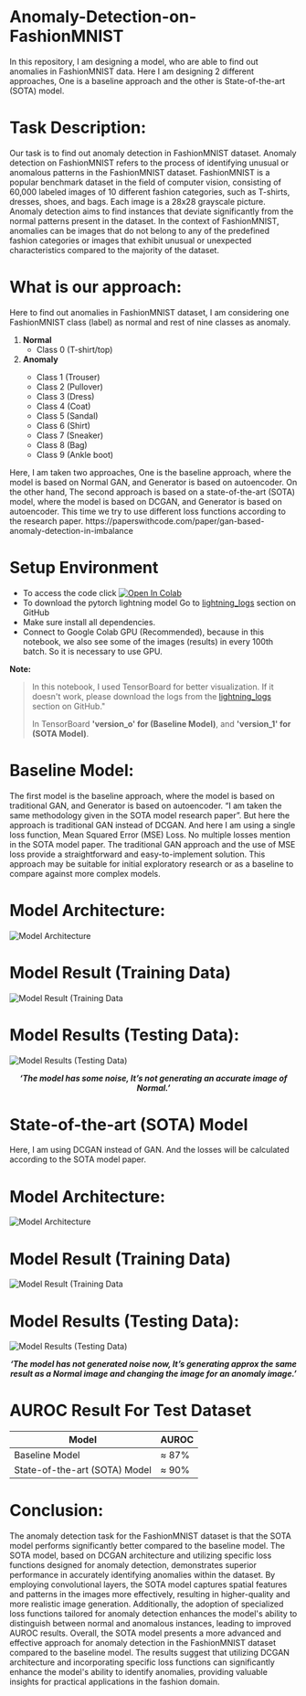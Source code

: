 # Anomaly-Detection-on-FashionMNIST 

In this repository, I am designing a model, who are able to find out anomalies in FashionMNIST data. Here I am designing 2 different approaches, One is a baseline approach and the other is State-of-the-art (SOTA) model. </p>


<h1>Task Description:</h1>
Our task is to find out anomaly detection in FashionMNIST dataset. Anomaly detection
on FashionMNIST refers to the process of identifying unusual or anomalous patterns in
the FashionMNIST dataset. FashionMNIST is a popular benchmark dataset in the field
of computer vision, consisting of 60,000 labeled images of 10 different fashion
categories, such as T-shirts, dresses, shoes, and bags. Each image is a 28x28
grayscale picture.
Anomaly detection aims to find instances that deviate significantly from the normal
patterns present in the dataset. In the context of FashionMNIST, anomalies can be
images that do not belong to any of the predefined fashion categories or images that
exhibit unusual or unexpected characteristics compared to the majority of the dataset.
<h1>What is our approach:</h1>
Here to find out anomalies in FashionMNIST dataset, I am considering one
FashionMNIST class (label) as normal and rest of nine classes as anomaly.
<ol>
  <li>
    <b>Normal</b>
    <ul><li>Class 0 (T-shirt/top)</li></ul>
    </li>
 
<li><b>Anomaly</b></li>
  <ul>
<li>Class 1 (Trouser)</li>
<li>Class 2 (Pullover)</li>
<li>Class 3 (Dress)</li>
<li>Class 4 (Coat)</li>
<li>Class 5 (Sandal)</li>
<li>Class 6 (Shirt)</li>
<li>Class 7 (Sneaker)</li>
<li>Class 8 (Bag)</li>
<li>Class 9 (Ankle boot)</li>
    </ul>
</ol>
Here, I am taken two approaches,
One is the baseline approach, where the model is based on Normal GAN, and
Generator is based on autoencoder. On the other hand, The second approach is
based on a state-of-the-art (SOTA) model, where the model is based on DCGAN,
and Generator is based on autoencoder. This time we try to use different loss
functions according to the research paper.
https://paperswithcode.com/paper/gan-based-anomaly-detection-in-imbalance

<h1>Setup Environment</h1>
<ul>
<li>To access the code click
<a href="https://colab.research.google.com/github/Sameer-Ahmed7/Anomaly-Detection-on-FashionMNIST/blob/main/DL_FinalProject.ipynb">
  <img src="https://colab.research.google.com/assets/colab-badge.svg" alt="Open In Colab"/></a></li>
<li>To download the pytorch lightning model Go to <a href='https://github.com/Sameer-Ahmed7/Anomaly-Detection-on-FashionMNIST/tree/main/lightning_logs'>lightning_logs</a> section on GitHub</li>
  <li>Make sure install all dependencies.</li>
  <li>Connect to Google Colab GPU (Recommended), because in this notebook, we also see some of the images (results) in every 100th batch. So it is necessary to use GPU.</li>
</ul>
<p>
<b>Note:</b>

> <p>In this notebook, I used TensorBoard for better visualization. If it doesn't work, please download the logs from the <a href='https://github.com/Sameer-Ahmed7/Anomaly-Detection-on-FashionMNIST/tree/main/lightning_logs'>lightning_logs</a> section on GitHub."</p>
> <p>In TensorBoard <b>'version_o' for (Baseline Model)</b>, and <b>'version_1' for (SOTA Model)</b>.</p>



  
  
<h1>Baseline Model:</h1>
The first model is the baseline approach, where the model is based on traditional
GAN, and Generator is based on autoencoder. “I am taken the same
methodology given in the SOTA model research paper”. But here the
approach is traditional GAN instead of DCGAN. And here I am using a single
loss function, Mean Squared Error (MSE) Loss. No multiple losses mention in
the SOTA model paper. The traditional GAN approach and the use of MSE loss
provide a straightforward and easy-to-implement solution. This approach may be
suitable for initial exploratory research or as a baseline to compare against more
complex models.

<h1>Model Architecture:</h1>
<img src="Results/Model-1/model_architecture.jpg" alt="Model Architecture">

<h1>Model Result (Training Data)</h1>
<img src="Results/Model-1/img1.jpg" alt="Model Result (Training Data">

<h1>Model Results (Testing Data):</h1>
<img src="Results/Model-1/img2.jpg" alt="Model Results (Testing Data)">

<p align="center"><i><b>‘The model has some noise, It’s not generating an accurate image of Normal.’</b></i></p>

<h1>State-of-the-art (SOTA) Model</h1>
Here, I am using DCGAN instead of GAN. And the losses will be calculated according to the SOTA model paper.
<h1>Model Architecture:</h1>

<img src="Results/Model-2/model_architecture.jpg" alt="Model Architecture">

<h1>Model Result (Training Data)</h1>
<img src="Results/Model-2/img1.jpg" alt="Model Result (Training Data">

<h1>Model Results (Testing Data):</h1>
<img src="Results/Model-2/img2.jpg" alt="Model Results (Testing Data)">

<p align="center"><i><b>‘The model has not generated noise now, It’s generating approx the same result as a Normal image and changing the image for an anomaly image.’</b></i></p>

<h1> AUROC Result For Test Dataset</h1>


| Model                           | AUROC     |
|---------------------------------|-----------|
| Baseline Model                  | ≈ 87%    |
| State-of-the-art (SOTA) Model   | ≈ 90%    |

<h1>Conclusion:</h1>
<p>The anomaly detection task for the FashionMNIST dataset is that the SOTA model performs significantly better compared to the baseline model. The SOTA model, based on DCGAN architecture and utilizing specific loss functions designed for anomaly detection, demonstrates superior performance in accurately identifying anomalies within the dataset. By employing convolutional layers, the SOTA model captures spatial features and patterns in the images more effectively, resulting in higher-quality and more realistic image generation. Additionally, the adoption of specialized loss functions tailored for anomaly detection enhances the model's ability to distinguish between normal and anomalous instances, leading to improved AUROC results. Overall, the SOTA model presents a more advanced and effective approach for anomaly detection in the FashionMNIST dataset compared to the baseline model. The results suggest that utilizing DCGAN architecture and incorporating specific loss functions can significantly enhance the model's ability to identify anomalies, providing valuable insights for practical applications in the fashion domain.</p>

